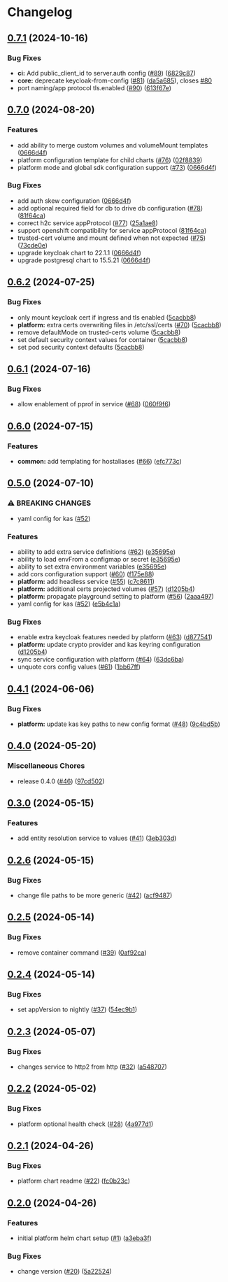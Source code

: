# Changelog

## [0.7.1](https://github.com/opentdf/charts/compare/platform-0.7.0...platform-v0.7.1) (2024-10-16)


### Bug Fixes

* **ci:** Add public_client_id to server.auth config ([#89](https://github.com/opentdf/charts/issues/89)) ([6829c87](https://github.com/opentdf/charts/commit/6829c8783566a955bb76287bdd640a7b2507ebc8))
* **core:** deprecate keycloak-from-config ([#81](https://github.com/opentdf/charts/issues/81)) ([da5a685](https://github.com/opentdf/charts/commit/da5a6856a0b14fcc6eab5810d4cf5a9518d68abe)), closes [#80](https://github.com/opentdf/charts/issues/80)
* port naming/app protocol tls.enabled ([#90](https://github.com/opentdf/charts/issues/90)) ([613f67e](https://github.com/opentdf/charts/commit/613f67e860972dc8d27bf0fc6fb55daa89bf8b7a))

## [0.7.0](https://github.com/opentdf/charts/compare/platform-0.6.2...platform-v0.7.0) (2024-08-20)


### Features

* add ability to merge custom volumes and volumeMount templates ([0666d4f](https://github.com/opentdf/charts/commit/0666d4f8e250cf1b002c77beda846aed51e9b54e))
* platform configuration template for child charts ([#76](https://github.com/opentdf/charts/issues/76)) ([02f8839](https://github.com/opentdf/charts/commit/02f8839076ba7c2eb48e049af160488bb5333ce0))
* platform mode and global sdk configuration support ([#73](https://github.com/opentdf/charts/issues/73)) ([0666d4f](https://github.com/opentdf/charts/commit/0666d4f8e250cf1b002c77beda846aed51e9b54e))


### Bug Fixes

* add auth skew configuration ([0666d4f](https://github.com/opentdf/charts/commit/0666d4f8e250cf1b002c77beda846aed51e9b54e))
* add optional required field for db to drive db configuration ([#78](https://github.com/opentdf/charts/issues/78)) ([81f64ca](https://github.com/opentdf/charts/commit/81f64ca04c6b322a3b2cb3132487c1969a3f0a29))
* correct h2c service appProtocol ([#77](https://github.com/opentdf/charts/issues/77)) ([25a1ae8](https://github.com/opentdf/charts/commit/25a1ae862937707fb42a28d037b97849a575e914))
* support openshift compatibility for service appProtocol ([81f64ca](https://github.com/opentdf/charts/commit/81f64ca04c6b322a3b2cb3132487c1969a3f0a29))
* trusted-cert volume and mount defined when not expected ([#75](https://github.com/opentdf/charts/issues/75)) ([73cde0e](https://github.com/opentdf/charts/commit/73cde0e2dbecb51ff426c396f2daf7ef071f4834))
* upgrade keycloak chart to 22.1.1 ([0666d4f](https://github.com/opentdf/charts/commit/0666d4f8e250cf1b002c77beda846aed51e9b54e))
* upgrade postgresql chart to 15.5.21 ([0666d4f](https://github.com/opentdf/charts/commit/0666d4f8e250cf1b002c77beda846aed51e9b54e))

## [0.6.2](https://github.com/opentdf/charts/compare/platform-0.6.1...platform-v0.6.2) (2024-07-25)


### Bug Fixes

* only mount keycloak cert if ingress and tls enabled ([5cacbb8](https://github.com/opentdf/charts/commit/5cacbb814060f531ea3cccbea2375f41e33c4d20))
* **platform:** extra certs overwriting files in /etc/ssl/certs ([#70](https://github.com/opentdf/charts/issues/70)) ([5cacbb8](https://github.com/opentdf/charts/commit/5cacbb814060f531ea3cccbea2375f41e33c4d20))
* remove defaultMode on trusted-certs volume ([5cacbb8](https://github.com/opentdf/charts/commit/5cacbb814060f531ea3cccbea2375f41e33c4d20))
* set default security context values for container ([5cacbb8](https://github.com/opentdf/charts/commit/5cacbb814060f531ea3cccbea2375f41e33c4d20))
* set pod security context defaults ([5cacbb8](https://github.com/opentdf/charts/commit/5cacbb814060f531ea3cccbea2375f41e33c4d20))

## [0.6.1](https://github.com/opentdf/charts/compare/platform-0.6.0...platform-v0.6.1) (2024-07-16)


### Bug Fixes

* allow enablement of pprof in service ([#68](https://github.com/opentdf/charts/issues/68)) ([060f9f6](https://github.com/opentdf/charts/commit/060f9f65c5de91e8eac2f5bf9ef1b95aee8c72d1))

## [0.6.0](https://github.com/opentdf/charts/compare/platform-0.5.0...platform-v0.6.0) (2024-07-15)


### Features

* **common:** add templating for hostaliases ([#66](https://github.com/opentdf/charts/issues/66)) ([efc773c](https://github.com/opentdf/charts/commit/efc773cb38f6a5db6f6fff083245dd2aafa0a3cf))

## [0.5.0](https://github.com/opentdf/charts/compare/platform-0.4.1...platform-v0.5.0) (2024-07-10)


### ⚠ BREAKING CHANGES

* yaml config for kas ([#52](https://github.com/opentdf/charts/issues/52))

### Features

* ability to add extra service definitions ([#62](https://github.com/opentdf/charts/issues/62)) ([e35695e](https://github.com/opentdf/charts/commit/e35695e2137446faf5a07cb5312d121a9f389ab2))
* ability to load envFrom a configmap or secret ([e35695e](https://github.com/opentdf/charts/commit/e35695e2137446faf5a07cb5312d121a9f389ab2))
* ability to set extra environment variables ([e35695e](https://github.com/opentdf/charts/commit/e35695e2137446faf5a07cb5312d121a9f389ab2))
* add cors configuration support ([#60](https://github.com/opentdf/charts/issues/60)) ([f175e88](https://github.com/opentdf/charts/commit/f175e88b04e7846e343ec0d460c2cf365af47dcd))
* **platform:** add headless service ([#55](https://github.com/opentdf/charts/issues/55)) ([c7c8611](https://github.com/opentdf/charts/commit/c7c8611168fb4185bce5015d3c3d089688fff57a))
* **platform:** additional certs projected volumes ([#57](https://github.com/opentdf/charts/issues/57)) ([d1205b4](https://github.com/opentdf/charts/commit/d1205b4b77602587fd28c3ce69734ce49a8c7152))
* **platform:** propagate playground setting to platform ([#56](https://github.com/opentdf/charts/issues/56)) ([2aaa497](https://github.com/opentdf/charts/commit/2aaa49749bc24df9ee29fcf1f3e729c8a47e3e2a))
* yaml config for kas ([#52](https://github.com/opentdf/charts/issues/52)) ([e5b4c1a](https://github.com/opentdf/charts/commit/e5b4c1a1e7320d2738ba04693c9927d225a5d64c))


### Bug Fixes

* enable extra keycloak features needed by platform ([#63](https://github.com/opentdf/charts/issues/63)) ([d877541](https://github.com/opentdf/charts/commit/d8775412be5dc967477a29ea191c972a3a035a4d))
* **platform:** update crypto provider and kas keyring configuration ([d1205b4](https://github.com/opentdf/charts/commit/d1205b4b77602587fd28c3ce69734ce49a8c7152))
* sync service configuration with platform ([#64](https://github.com/opentdf/charts/issues/64)) ([63dc6ba](https://github.com/opentdf/charts/commit/63dc6ba38ea283e6a7a1881bfe5a4e224c8e6206))
* unquote cors config values ([#61](https://github.com/opentdf/charts/issues/61)) ([1bb67ff](https://github.com/opentdf/charts/commit/1bb67ffc0118de644452a0fe7d89ee2bcdb58f1f))

## [0.4.1](https://github.com/opentdf/charts/compare/platform-0.4.0...platform-v0.4.1) (2024-06-06)


### Bug Fixes

* **platform:** update kas key paths to new config format ([#48](https://github.com/opentdf/charts/issues/48)) ([9c4bd5b](https://github.com/opentdf/charts/commit/9c4bd5bf64dfe8114e2aff03fbaa8aff70ecb09d))

## [0.4.0](https://github.com/opentdf/charts/compare/platform-0.3.0...platform-v0.4.0) (2024-05-20)


### Miscellaneous Chores

* release 0.4.0 ([#46](https://github.com/opentdf/charts/issues/46)) ([97cd502](https://github.com/opentdf/charts/commit/97cd50274a2047e68ed67ebefa775f5b657d4b5b))

## [0.3.0](https://github.com/opentdf/charts/compare/platform-0.2.6...platform-v0.3.0) (2024-05-15)


### Features

* add entity resolution service to values ([#41](https://github.com/opentdf/charts/issues/41)) ([3eb303d](https://github.com/opentdf/charts/commit/3eb303d2a9e372ac835679e56b393f5c8ff0bf6b))

## [0.2.6](https://github.com/opentdf/charts/compare/platform-0.2.5...platform-v0.2.6) (2024-05-15)


### Bug Fixes

* change file paths to be more generic ([#42](https://github.com/opentdf/charts/issues/42)) ([acf9487](https://github.com/opentdf/charts/commit/acf94873ca44daaf3b94917ef0a9babc65e45418))

## [0.2.5](https://github.com/opentdf/charts/compare/platform-0.2.4...platform-v0.2.5) (2024-05-14)


### Bug Fixes

* remove container command ([#39](https://github.com/opentdf/charts/issues/39)) ([0af92ca](https://github.com/opentdf/charts/commit/0af92cab269b7770092c1b9f1e68e629d2cb2d48))

## [0.2.4](https://github.com/opentdf/charts/compare/platform-0.2.3...platform-v0.2.4) (2024-05-14)


### Bug Fixes

* set appVersion to nightly ([#37](https://github.com/opentdf/charts/issues/37)) ([54ec9b1](https://github.com/opentdf/charts/commit/54ec9b1faf4c3f4627b8cb94381dde2fa41df245))

## [0.2.3](https://github.com/opentdf/charts/compare/platform-0.2.2...platform-v0.2.3) (2024-05-07)


### Bug Fixes

* changes service to http2 from http ([#32](https://github.com/opentdf/charts/issues/32)) ([a548707](https://github.com/opentdf/charts/commit/a548707c04ef2a62803713bb3d8d3e810f37b690))

## [0.2.2](https://github.com/opentdf/charts/compare/platform-0.2.1...platform-v0.2.2) (2024-05-02)


### Bug Fixes

* platform optional health check ([#28](https://github.com/opentdf/charts/issues/28)) ([4a977d1](https://github.com/opentdf/charts/commit/4a977d1577b02056e63e68809c8580dc57a01a89))

## [0.2.1](https://github.com/opentdf/charts/compare/platform-0.2.0...platform-v0.2.1) (2024-04-26)


### Bug Fixes

* platform chart readme ([#22](https://github.com/opentdf/charts/issues/22)) ([fc0b23c](https://github.com/opentdf/charts/commit/fc0b23c0fd824900f6f96e39a87cf90e1e29f961))

## [0.2.0](https://github.com/opentdf/charts/compare/platform-v0.1.0...platform-v0.2.0) (2024-04-26)


### Features

* initial platform helm chart setup ([#1](https://github.com/opentdf/charts/issues/1)) ([a3eba3f](https://github.com/opentdf/charts/commit/a3eba3fa508a7d0c7b39aa0845c997bbefa3b608))


### Bug Fixes

* change version ([#20](https://github.com/opentdf/charts/issues/20)) ([5a22524](https://github.com/opentdf/charts/commit/5a225244624e577a3842566bc75abd6ec2034a48))
